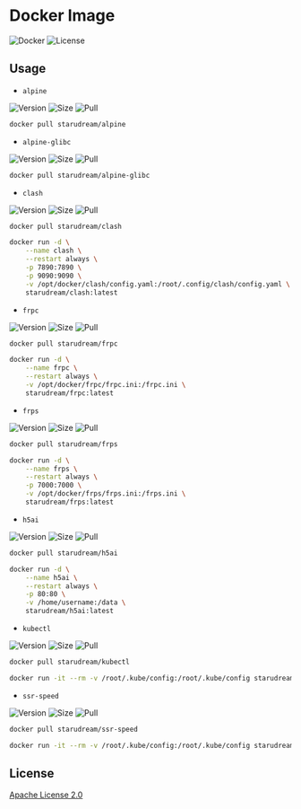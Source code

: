 # Docker Image

![Docker](https://img.shields.io/github/workflow/status/starudream/docker-image/Docker/master?style=for-the-badge)
![License](https://img.shields.io/badge/License-Apache%20License%202.0-blue?style=for-the-badge)

## Usage

- `alpine`

![Version](https://img.shields.io/docker/v/starudream/alpine?style=for-the-badge)
![Size](https://img.shields.io/docker/image-size/starudream/alpine/latest?style=for-the-badge)
![Pull](https://img.shields.io/docker/pulls/starudream/alpine?style=for-the-badge)

```bash
docker pull starudream/alpine
```

- `alpine-glibc`

![Version](https://img.shields.io/docker/v/starudream/alpine-glibc?style=for-the-badge)
![Size](https://img.shields.io/docker/image-size/starudream/alpine-glibc/latest?style=for-the-badge)
![Pull](https://img.shields.io/docker/pulls/starudream/alpine-glibc?style=for-the-badge)

```bash
docker pull starudream/alpine-glibc
```

- `clash`

![Version](https://img.shields.io/docker/v/starudream/clash?style=for-the-badge)
![Size](https://img.shields.io/docker/image-size/starudream/clash/latest?style=for-the-badge)
![Pull](https://img.shields.io/docker/pulls/starudream/clash?style=for-the-badge)

```bash
docker pull starudream/clash
```

```bash
docker run -d \
    --name clash \
    --restart always \
    -p 7890:7890 \
    -p 9090:9090 \
    -v /opt/docker/clash/config.yaml:/root/.config/clash/config.yaml \
    starudream/clash:latest
```

- `frpc`

![Version](https://img.shields.io/docker/v/starudream/frpc?style=for-the-badge)
![Size](https://img.shields.io/docker/image-size/starudream/frpc/latest?style=for-the-badge)
![Pull](https://img.shields.io/docker/pulls/starudream/frpc?style=for-the-badge)

```bash
docker pull starudream/frpc
```

```bash
docker run -d \
    --name frpc \
    --restart always \
    -v /opt/docker/frpc/frpc.ini:/frpc.ini \
    starudream/frpc:latest
```

- `frps`

![Version](https://img.shields.io/docker/v/starudream/frps?style=for-the-badge)
![Size](https://img.shields.io/docker/image-size/starudream/frps/latest?style=for-the-badge)
![Pull](https://img.shields.io/docker/pulls/starudream/frps?style=for-the-badge)

```bash
docker pull starudream/frps
```

```bash
docker run -d \
    --name frps \
    --restart always \
    -p 7000:7000 \
    -v /opt/docker/frps/frps.ini:/frps.ini \
    starudream/frps:latest
```

- `h5ai`

![Version](https://img.shields.io/docker/v/starudream/h5ai?style=for-the-badge)
![Size](https://img.shields.io/docker/image-size/starudream/h5ai/latest?style=for-the-badge)
![Pull](https://img.shields.io/docker/pulls/starudream/h5ai?style=for-the-badge)

```bash
docker pull starudream/h5ai
```

```bash
docker run -d \
    --name h5ai \
    --restart always \
    -p 80:80 \
    -v /home/username:/data \
    starudream/h5ai:latest
```

- `kubectl`

![Version](https://img.shields.io/docker/v/starudream/kubectl?style=for-the-badge)
![Size](https://img.shields.io/docker/image-size/starudream/kubectl/latest?style=for-the-badge)
![Pull](https://img.shields.io/docker/pulls/starudream/kubectl?style=for-the-badge)

```bash
docker pull starudream/kubectl
```

```bash
docker run -it --rm -v /root/.kube/config:/root/.kube/config starudream/kubectl:latest
```

- `ssr-speed`

![Version](https://img.shields.io/docker/v/starudream/ssr-speed?style=for-the-badge)
![Size](https://img.shields.io/docker/image-size/starudream/ssr-speed/latest?style=for-the-badge)
![Pull](https://img.shields.io/docker/pulls/starudream/ssr-speed?style=for-the-badge)

```bash
docker pull starudream/ssr-speed
```

```bash
docker run -it --rm -v /root/.kube/config:/root/.kube/config starudream/kubectl:latest
```

## License

[Apache License 2.0](./LICENSE)
